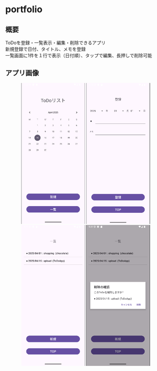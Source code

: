 # portfolio

## 概要
ToDoを登録・一覧表示・編集・削除できるアプリ  
新規登録で日付、タイトル、メモを登録  
一覧画面に1件を１行で表示（日付順）、タップで編集、長押しで削除可能  
## アプリ画像
<p align="center">
  <img src="imgs/Top.png" width="200" />
  <img src="imgs/New.png" width="200.5" />
  <img src="imgs/List.png" width="199.3" />
  <img src="imgs/Delete.png" width="200.3" />
</p>
